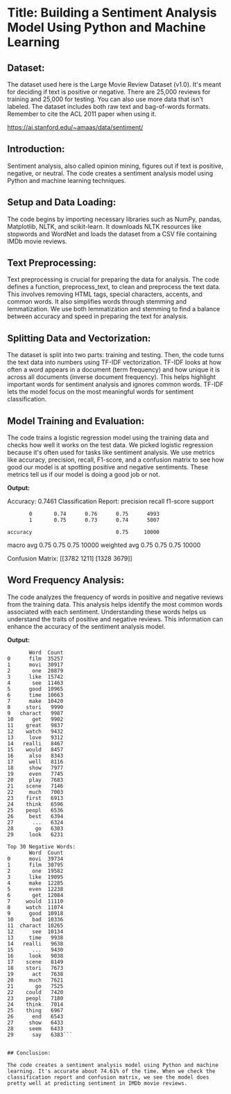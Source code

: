 # Title: Building a Sentiment Analysis Model Using Python and Machine Learning

## Dataset:

The dataset used here is the Large Movie Review Dataset (v1.0). It's meant for deciding if text is positive or negative. There are 25,000 reviews for training and 25,000 for testing. You can also use more data that isn't labeled. The dataset includes both raw text and bag-of-words formats. Remember to cite the ACL 2011 paper when using it.

https://ai.stanford.edu/~amaas/data/sentiment/

## Introduction:

Sentiment analysis, also called opinion mining, figures out if text is positive, negative, or neutral. The code creates a sentiment analysis model using Python and machine learning techniques.

## Setup and Data Loading:

The code begins by importing necessary libraries such as NumPy, pandas, Matplotlib, NLTK, and scikit-learn. It downloads NLTK resources like stopwords and WordNet and loads the dataset from a CSV file containing IMDb movie reviews.

## Text Preprocessing:

Text preprocessing is crucial for preparing the data for analysis. The code defines a function, preprocess_text, to clean and preprocess the text data. This involves removing HTML tags, special characters, accents, and common words. It also simplifies words through stemming and lemmatization. We use both lemmatization and stemming to find a balance between accuracy and speed in preparing the text for analysis.

## Splitting Data and Vectorization:

The dataset is split into two parts: training and testing. Then, the code turns the text data into numbers using TF-IDF vectorization. TF-IDF looks at how often a word appears in a document (term frequency) and how unique it is across all documents (inverse document frequency). This helps highlight important words for sentiment analysis and ignores common words. TF-IDF lets the model focus on the most meaningful words for sentiment classification.

## Model Training and Evaluation:

The code trains a logistic regression model using the training data and checks how well it works on the test data. We picked logistic regression because it's often used for tasks like sentiment analysis. We use metrics like accuracy, precision, recall, F1-score, and a confusion matrix to see how good our model is at spotting positive and negative sentiments. These metrics tell us if our model is doing a good job or not.

**Output:**

Accuracy: 0.7461
Classification Report:
              precision    recall  f1-score   support

           0       0.74      0.76      0.75      4993
           1       0.75      0.73      0.74      5007

    accuracy                           0.75     10000
   macro avg       0.75      0.75      0.75     10000
weighted avg       0.75      0.75      0.75     10000

Confusion Matrix:
[[3782 1211]
 [1328 3679]]


## Word Frequency Analysis:

The code analyzes the frequency of words in positive and negative reviews from the training data. This analysis helps identify the most common words associated with each sentiment. Understanding these words helps us understand the traits of positive and negative reviews. This information can enhance the accuracy of the sentiment analysis model.

**Output:**

```Top 30 Positive Words:
       Word  Count
0      film  35257
1      movi  30917
2       one  20879
3      like  15742
4       see  11463
5      good  10965
6      time  10663
7      make  10420
8     stori   9990
9   charact   9987
10      get   9902
11    great   9837
12    watch   9432
13     love   9312
14   realli   8467
15    would   8457
16     also   8343
17     well   8116
18     show   7977
19     even   7745
20     play   7683
21    scene   7146
22     much   7003
23    first   6913
24    think   6596
25    peopl   6536
26     best   6394
27      ...   6324
28       go   6303
29     look   6231

Top 30 Negative Words:
       Word  Count
0      movi  39734
1      film  30795
2       one  19582
3      like  19095
4      make  12285
5      even  12238
6       get  12084
7     would  11110
8     watch  11074
9      good  10918
10      bad  10336
11  charact  10265
12      see  10134
13     time   9938
14   realli   9638
15      ...   9430
16     look   9038
17    scene   8149
18    stori   7673
19      act   7638
20     much   7621
21       go   7525
22    could   7420
23    peopl   7180
24    think   7014
25    thing   6967
26      end   6543
27     show   6433
28     seem   6433
29      say   6383```


## Conclusion:

The code creates a sentiment analysis model using Python and machine learning. It's accurate about 74.61% of the time. When we check the classification report and confusion matrix, we see the model does pretty well at predicting sentiment in IMDb movie reviews.
